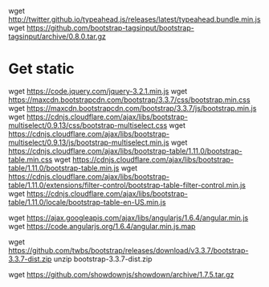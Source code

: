 
wget http://twitter.github.io/typeahead.js/releases/latest/typeahead.bundle.min.js 
wget https://github.com/bootstrap-tagsinput/bootstrap-tagsinput/archive/0.8.0.tar.gz 

# Get static 
wget https://code.jquery.com/jquery-3.2.1.min.js 
wget https://maxcdn.bootstrapcdn.com/bootstrap/3.3.7/css/bootstrap.min.css 
wget https://maxcdn.bootstrapcdn.com/bootstrap/3.3.7/js/bootstrap.min.js 
wget https://cdnjs.cloudflare.com/ajax/libs/bootstrap-multiselect/0.9.13/css/bootstrap-multiselect.css
wget https://cdnjs.cloudflare.com/ajax/libs/bootstrap-multiselect/0.9.13/js/bootstrap-multiselect.min.js 
wget https://cdnjs.cloudflare.com/ajax/libs/bootstrap-table/1.11.0/bootstrap-table.min.css 
wget https://cdnjs.cloudflare.com/ajax/libs/bootstrap-table/1.11.0/bootstrap-table.min.js 
wget https://cdnjs.cloudflare.com/ajax/libs/bootstrap-table/1.11.0/extensions/filter-control/bootstrap-table-filter-control.min.js  
wget https://cdnjs.cloudflare.com/ajax/libs/bootstrap-table/1.11.0/locale/bootstrap-table-en-US.min.js

wget https://ajax.googleapis.com/ajax/libs/angularjs/1.6.4/angular.min.js 
wget https://code.angularjs.org/1.6.4/angular.min.js.map 

wget https://github.com/twbs/bootstrap/releases/download/v3.3.7/bootstrap-3.3.7-dist.zip
unzip bootstrap-3.3.7-dist.zip

wget https://github.com/showdownjs/showdown/archive/1.7.5.tar.gz
